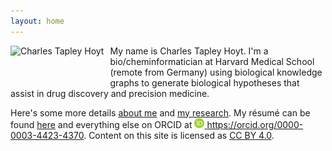 ```yaml
---
layout: home
---
```

<img src="/img/headshot.jpeg" alt="Charles Tapley Hoyt" align="left" height="60" style="margin-right: 10px"/>
My name is Charles Tapley Hoyt. I'm a bio/cheminformatician at Harvard Medical School (remote 
from Germany) using biological knowledge graphs to generate biological hypotheses that assist in 
drug discovery and precision medicine.

Here's some more details [about me](/about.md) and [my research](/research.md). My résumé can be
found [here](https://github.com/cthoyt/resume/raw/master/main.pdf) and everything else on ORCID
at <a href="https://orcid.org/0000-0003-4423-4370"><img alt="ORCID logo"
src="/img/logos/orcid-icon.svg" width="16" height="16" />
https://orcid.org/0000-0003-4423-4370</a>. Content on this site is licensed
as [CC BY 4.0](https://github.com/cthoyt/cthoyt.github.io/blob/master/LICENSE).
